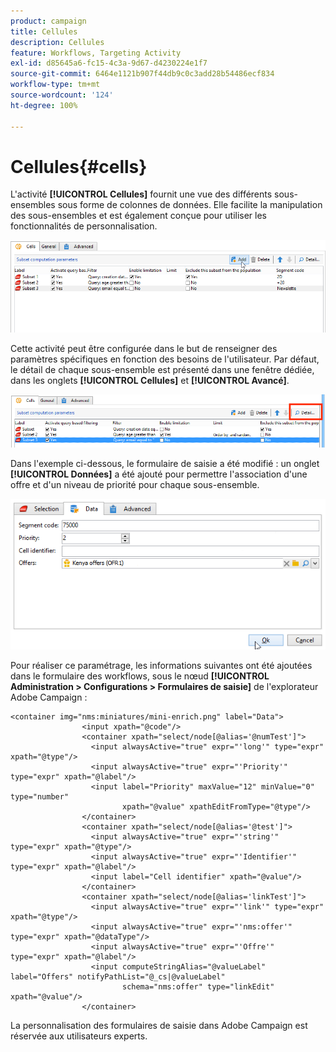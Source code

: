 ```yaml
---
product: campaign
title: Cellules
description: Cellules
feature: Workflows, Targeting Activity
exl-id: d85645a6-fc15-4c3a-9d67-d4230224e1f7
source-git-commit: 6464e1121b907f44db9c0c3add28b54486ecf834
workflow-type: tm+mt
source-wordcount: '124'
ht-degree: 100%

---
```


# Cellules{#cells}

L&#39;activité **[!UICONTROL Cellules]** fournit une vue des différents sous-ensembles sous forme de colonnes de données. Elle facilite la manipulation des sous-ensembles et est également conçue pour utiliser les fonctionnalités de personnalisation.

![](assets/wf_split_cells.png)

Cette activité peut être configurée dans le but de renseigner des paramètres spécifiques en fonction des besoins de l&#39;utilisateur. Par défaut, le détail de chaque sous-ensemble est présenté dans une fenêtre dédiée, dans les onglets **[!UICONTROL Cellules]** et **[!UICONTROL Avancé]**.

![](assets/wf_split_cells_with_customization.png)

Dans l&#39;exemple ci-dessous, le formulaire de saisie a été modifié : un onglet **[!UICONTROL Données]** a été ajouté pour permettre l&#39;association d&#39;une offre et d&#39;un niveau de priorité pour chaque sous-ensemble.

![](assets/cells-activity-sample.png)

Pour réaliser ce paramétrage, les informations suivantes ont été ajoutées dans le formulaire des workflows, sous le nœud **[!UICONTROL Administration > Configurations > Formulaires de saisie]** de l&#39;explorateur Adobe Campaign :

```
<container img="nms:miniatures/mini-enrich.png" label="Data">
                <input xpath="@code"/>
                <container xpath="select/node[@alias='@numTest']">
                  <input alwaysActive="true" expr="'long'" type="expr" xpath="@type"/>
                  <input alwaysActive="true" expr="'Priority'" type="expr" xpath="@label"/>
                  <input label="Priority" maxValue="12" minValue="0" type="number"
                         xpath="@value" xpathEditFromType="@type"/>
                </container>
                <container xpath="select/node[@alias='@test']">
                  <input alwaysActive="true" expr="'string'" type="expr" xpath="@type"/>
                  <input alwaysActive="true" expr="'Identifier'" type="expr" xpath="@label"/>
                  <input label="Cell identifier" xpath="@value"/>
                </container>
                <container xpath="select/node[@alias='linkTest']">
                  <input alwaysActive="true" expr="'link'" type="expr" xpath="@type"/>
                  <input alwaysActive="true" expr="'nms:offer'" type="expr" xpath="@dataType"/>
                  <input alwaysActive="true" expr="'Offre'" type="expr" xpath="@label"/>
                  <input computeStringAlias="@valueLabel" label="Offers" notifyPathList="@_cs|@valueLabel"
                         schema="nms:offer" type="linkEdit" xpath="@value"/>
                </container>
```

La personnalisation des formulaires de saisie dans Adobe Campaign est réservée aux utilisateurs experts.